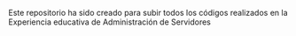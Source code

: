 Este repositorio ha sido creado para subir todos los códigos realizados en la Experiencia educativa de Administración de Servidores
